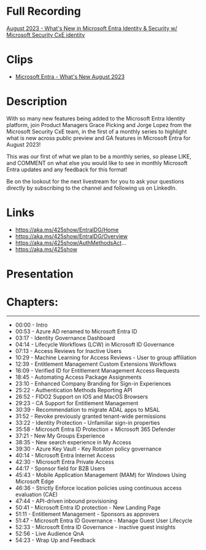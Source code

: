 # Full Recording
[August 2023 - What's New in Microsoft Entra Identity & Security w/ Microsoft Security CxE identity](https://youtu.be/Q6xtWIMHsxc)

# Clips
- [Microsoft Entra  - What's New August 2023](https://youtube.com/shorts/JtbiNbQb6y4)
# Description
With so many new features being added to the Microsoft Entra Identity platform,  join Product Managers Grace Picking and Jorge Lopez from the Microsoft Security CxE team,  in the first of a monthly series to highlight what is new across public preview and GA features in Microsoft Entra for August 2023!

This was our first of what we plan to be a monthly series, so please LIKE, and COMMENT on what else you would like to see in monthly Microsoft Entra updates and any feedback for this format!  

Be on the lookout for the next livestream for you to ask your questions directly by subscribing to the channel and following us on LinkedIn.

# Links
- https://aka.ms/425show/EntraIDG/Home
- https://aka.ms/425show/EntraIDG/Overview
- https://aka.ms/425show/AuthMethodsAct...
- https://aka.ms/425show

# Presentation


# Chapters:
---------------------------
- 00:00 - Intro
- 00:53 - Azure AD renamed to Microsoft Entra ID
- 03:17 - Identity Governance Dashboard
- 04:14 - Lifecycle Workflows (LCW) in Microsoft ID Governance
- 07:13 - Access Reviews for Inactive Users
- 10:29 - Machine Learning for Access Reviews - User to group affiliation
- 12:39 - Entitlement Management Custom Extensions Workflows
- 16:09 - Verified ID for Entitlement Management Access Requests
- 18:45 - Automating Access Package Assignments
- 23:10 - Enhanced Company Branding for Sign-in Experiences
- 25:22 - Authentication Methods Reporting API
- 26:52 - FIDO2 Support on IOS and MacOS Browsers
- 29:23 - CA Support for Entitlement Management
- 30:39 - Recommendation to migrate ADAL apps to MSAL
- 31:52 - Revoke previously granted tenant-wide permissions
- 33:22 - Identity Protection - Unfamiliar sign-in properties
- 35:58 - Microsoft Entra ID Protection + Microsoft 365 Defender
- 37:21 - New My Groups Experience
- 38:35 - New search experience in My Access
- 39:30 - Azure Key Vault - Key Rotation policy governance
- 40:14 - Microsoft Entra Internet Access
- 42:30 - Microsoft Entra Private Access
- 44:17 - Sponsor field for B2B Users
- 45:43 - Mobile Application Management (MAM) for Windows Using Microsoft Edge
- 46:36 - Strictly Enforce location policies using continuous access evaluation (CAE)
- 47:44 - API-driven inbound provisioning
- 50:41 - Microsoft Entra ID protection - New Landing Page
- 51:11 - Entitlement Management - Sponsors as approvers
- 51:47 - Microsoft Entra ID Governance - Manage Guest User Lifecycle
- 52:33 - Microsoft Entra ID Governance - inactive guest insights
- 52:56 - Live Audience QnA
- 54:23 - Wrap Up and Feedback